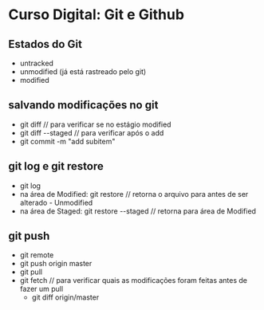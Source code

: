 # Curso Digital: Git e Github

## Estados do Git

- untracked
- unmodified (já está rastreado pelo git)
- modified

## salvando modificações no git

- git diff // para verificar se no estágio modified
- git diff --staged // para verificar após o add
- git commit -m "add subitem"

## git log e git restore
- git log
- na área de Modified: git restore <name> // retorna o arquivo para antes de ser alterado - Unmodified
- na área de Staged: git restore --staged <name> // retorna para área de Modified
  
## git push
- git remote
- git push origin master
- git pull
- git fetch // para verificar quais as modificações foram feitas antes de fazer um pull
  - git diff origin/master
